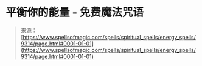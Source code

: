 <!--yml

类别：未分类

日期：2024-06-12 18:45:15

-->

# 平衡你的能量 - 免费魔法咒语

> 来源：[https://www.spellsofmagic.com/spells/spiritual_spells/energy_spells/9314/page.html#0001-01-01](https://www.spellsofmagic.com/spells/spiritual_spells/energy_spells/9314/page.html#0001-01-01)
